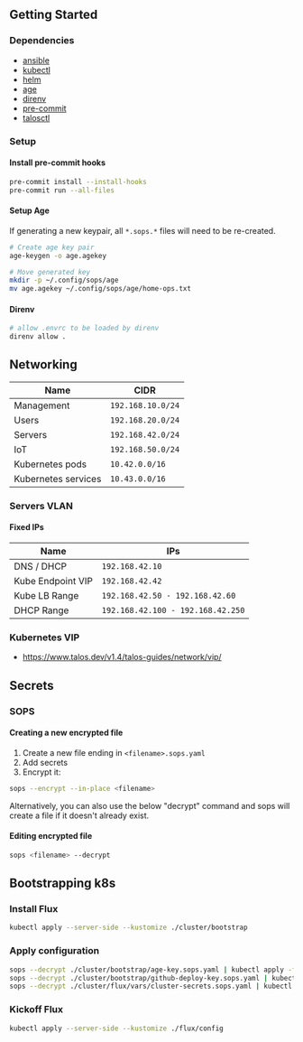 ## Getting Started

### Dependencies

- [ansible](https://www.ansible.com/)
- [kubectl](https://kubernetes.io/docs/tasks/tools/)
- [helm](https://helm.sh/docs/intro/install/)
- [age](https://github.com/FiloSottile/age)
- [direnv](https://github.com/direnv/direnv)
- [pre-commit](https://github.com/pre-commit/pre-commit)
- [talosctl](https://www.talos.dev/latest/introduction/quickstart/)

### Setup

#### Install pre-commit hooks

```bash
pre-commit install --install-hooks
pre-commit run --all-files
```

#### Setup Age

If generating a new keypair, all `*.sops.*` files will need to be re-created.

```bash
# Create age key pair
age-keygen -o age.agekey
```

```bash
# Move generated key
mkdir -p ~/.config/sops/age
mv age.agekey ~/.config/sops/age/home-ops.txt
```

#### Direnv

```bash
# allow .envrc to be loaded by direnv
direnv allow .
```

## Networking

| Name                | CIDR              |
| ------------------- | ----------------- |
| Management          | `192.168.10.0/24` |
| Users               | `192.168.20.0/24` |
| Servers             | `192.168.42.0/24` |
| IoT                 | `192.168.50.0/24` |
| Kubernetes pods     | `10.42.0.0/16`    |
| Kubernetes services | `10.43.0.0/16`    |

### Servers VLAN

#### Fixed IPs

| Name              | IPs                               |
| ----------------- | --------------------------------- |
| DNS / DHCP        | `192.168.42.10`                   |
| Kube Endpoint VIP | `192.168.42.42`                   |
| Kube LB Range     | `192.168.42.50 - 192.168.42.60`   |
| DHCP Range        | `192.168.42.100 - 192.168.42.250` |

### Kubernetes VIP

- https://www.talos.dev/v1.4/talos-guides/network/vip/

## Secrets

### SOPS

#### Creating a new encrypted file

1. Create a new file ending in `<filename>.sops.yaml`
2. Add secrets
3. Encrypt it:

```bash
sops --encrypt --in-place <filename>
```

Alternatively, you can also use the below "decrypt" command and sops will create a file if it doesn't already exist.

#### Editing encrypted file

```bash
sops <filename> --decrypt
```

## Bootstrapping k8s

### Install Flux

```bash
kubectl apply --server-side --kustomize ./cluster/bootstrap
```

### Apply configuration

```bash
sops --decrypt ./cluster/bootstrap/age-key.sops.yaml | kubectl apply -f -
sops --decrypt ./cluster/bootstrap/github-deploy-key.sops.yaml | kubectl apply -f -
sops --decrypt ./cluster/flux/vars/cluster-secrets.sops.yaml | kubectl apply -f -
```

### Kickoff Flux

```bash
kubectl apply --server-side --kustomize ./flux/config
```

